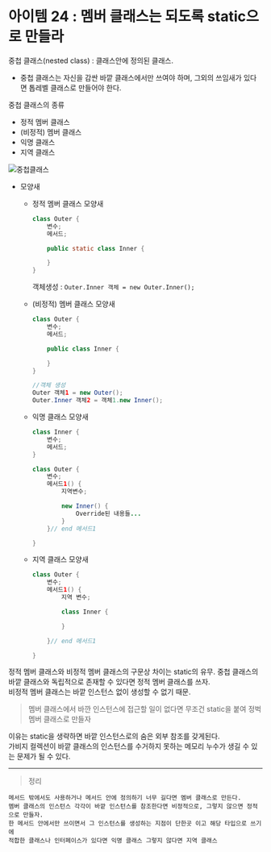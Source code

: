 # 아이템 24 : 멤버 클래스는 되도록 static으로 만들라  
중첩 클래스(nested class) : 클래스안에 정의된 클래스.  
* 중첩 클래스는 자신을 감싼 바깥 클래스에서만 쓰여야 하며, 그외의 쓰임새가 있다면 톱레벨 클래스로 만들어야 한다.  

중첩 클래스의 종류  
* 정적 멤버 클래스
* (비정적) 멤버 클래스
* 익명 클래스
* 지역 클래스  

![중첩클래스](https://img1.daumcdn.net/thumb/R1280x0/?scode=mtistory2&fname=http%3A%2F%2Fcfile5.uf.tistory.com%2Fimage%2F99DA873B5AC20B79183F1C)  

* 모양새

    * 정적 멤버 클래스 모양새
        ```java
        class Outer {
            변수;
            메서드;

            public static class Inner {

            }
        }
        ```
        객체생성 : `Outer.Inner 객체 = new Outer.Inner();`  


    * (비정적) 멤버 클래스 모양새
        ```java
        class Outer {
            변수;
            메서드;

            public class Inner {

            }
        }
        ```  
        ```java
        //객체 생성
        Outer 객체1 = new Outer();
        Outer.Inner 객체2 = 객체1.new Inner();
        ```  

    * 익명 클래스 모양새
        ```java
        class Inner {
            변수;
            메서드;
        }

        class Outer {
            변수;
            메서드1() {
                지역변수;

                new Inner() {
                    Override된 내용들...
                }
            }// end 메서드1

        }

        ```
    * 지역 클래스 모양새
        ```java
        class Outer {
            변수;
            메서드1() {
                지역 변수;

                class Inner {

                }

            }// end 메서드1

        }
        ```  


정적 멤버 클래스와 비정적 멤버 클래스의 구문상 차이는 static의 유무.
중첩 클래스의 바깥 클래스와 독립적으로 존재할 수 있다면 정적 멤버 클래스를 쓰자.  
비정적 멤버 클래스는 바깥 인스턴스 없이 생성할 수 없기 때문.  

> 멤버 클래스에서 바깐 인스턴스에 접근할 일이 없다면 무조건 static을 붙여 정벅 멤버 클래스로 만들자  

이유는 static을 생략하면 바깥 인스턴스로의 숨은 외부 참조를 갖게된다.  
가비지 컬렉션이 바깥 클래스의 인스턴스를 수거하지 못하는 메모리 누수가 생길 수 있는 문제가 될 수 있다.  

---

> 정리
```
메서드 밖에서도 사용하거나 메서드 안에 정의하기 너무 길다면 멤버 클래스로 만든다.  
멤버 클래스의 인스턴스 각각이 바깥 인스턴스를 참조한다면 비정적으로, 그렇지 않으면 정적으로 만들자.  
한 메서드 안에서만 쓰이면서 그 인스턴스를 생성하는 지점이 단한곳 이고 해당 타입으로 쓰기에  
적합한 클래스나 인터페이스가 있다면 익명 클래스 그렇지 않다면 지역 클래스
```

